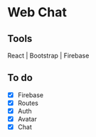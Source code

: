 # Web Chat

## Tools

React | Bootstrap | Firebase 

## To do

- [x] Firebase
- [x] Routes
- [x] Auth
- [x] Avatar
- [x] Chat
